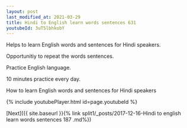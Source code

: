 ```yaml
---
layout: post
last_modified_at: 2021-03-29
title: Hindi to English learn words sentences 631 
youtubeId: 3uT5lbhkobY
---
```

 
 
Helps to learn English words and sentences for Hindi speakers.

Opportunitiy to repeat the words sentences. 

Practice English language. 
 
10 minutes practice every day. 
 
How to learn English words and sentences for Hindi speakers 
 
{% include youtubePlayer.html id=page.youtubeId %}
 
 
[Next]({{ site.baseurl }}{% link  split1/_posts/2017-12-16-Hindi to english learn words sentences 187 .md%})
 
